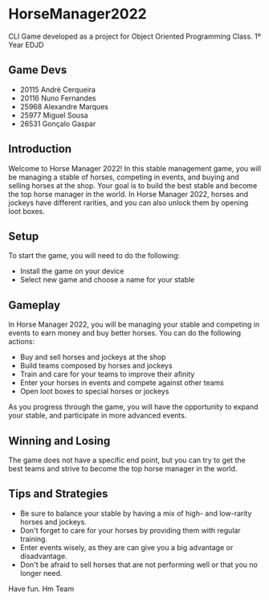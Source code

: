 # HorseManager2022
CLI Game developed as a project for Object Oriented Programming Class. 1º Year EDJD

## Game Devs
- 20115 André Cerqueira
- 20116 Nuno Fernandes
- 25968 Alexandre Marques
- 25977 Miguel Sousa
- 26531 Gonçalo Gaspar

## Introduction
Welcome to Horse Manager 2022! In this stable management game, you will be managing a stable of horses, competing in events, and buying and selling horses at the shop. Your goal is to build the best stable and become the top horse manager in the world. In Horse Manager 2022, horses and jockeys have different rarities, and you can also unlock them by opening loot boxes.

## Setup
To start the game, you will need to do the following:

- Install the game on your device
- Select new game and choose a name for your stable

## Gameplay
In Horse Manager 2022, you will be managing your stable and competing in events to earn money and buy better horses. You can do the following actions:

- Buy and sell horses and jockeys at the shop
- Build teams composed by horses and jockeys
- Train and care for your teams to improve their afinity
- Enter your horses in events and compete against other teams
- Open loot boxes to special horses or jockeys

As you progress through the game, you will have the opportunity to expand your stable, and participate in more advanced events.

## Winning and Losing
The game does not have a specific end point, but you can try to get the best teams and strive to become the top horse manager in the world.

## Tips and Strategies

- Be sure to balance your stable by having a mix of high- and low-rarity horses and jockeys.
- Don't forget to care for your horses by providing them with regular training.
- Enter events wisely, as they are can give you a big advantage or disadvantage.
- Don't be afraid to sell horses that are not performing well or that you no longer need.

Have fun.
Hm Team
